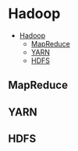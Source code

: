 # Hadoop

- [Hadoop](#hadoop)
  - [MapReduce](#mapreduce)
  - [YARN](#yarn)
  - [HDFS](#hdfs)

## MapReduce

## YARN

## HDFS

